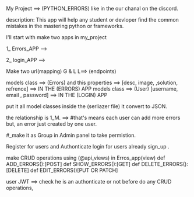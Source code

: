 My Project ==> (PYTHON_ERRORS) like in the our chanal on the discord.

description: This app will help any student or devloper find the common mistakes in the mastering python or frameworks.  



I'll start with make two apps in my_project


1_ Errors_APP --> 

2_ login_APP  -->

Make two url(mapping) G & L   L==> (endpoints)


models class ==> (Errors)  and this properties ==>  [desc, image, ,solution, refrence]  ==> IN THE (ERRORS) APP
models class ==>  (User) [username, email , password] ==>  IN THE (LOGIN) APP 

put it all model classes   inside the (serliazer file) it convert to JSON.

the relationship is 1_M.  ==> #that's means each user can add more errors but, an error just created by one user.


#_make it as Group in Admin panel to take permistion. 

		


Register for users and Authonticate login for users already sign_up .

make CRUD operations using (@api_views) in Erros_app(view)  def ADD_ERRORS():[POST]   def SHOW_ERRORS():[GET]  def DELETE_ERRORS():[DELETE]  def EDIT_ERRORS()[PUT OR PATCH]     

user JWT ==> check he is an authonticate or not before do any CRUD operations,



 





